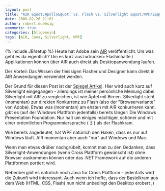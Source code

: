 ```yaml
---
layout: post
title: "AIR &quot;Apollo&quot; vs. Flash vs. Silverlight &quot;WPF/E&quot; vs. WPF &quot;Avalon&quot; - WTF?"
date: 2008-02-26 21:01
author: robert.muehsig
comments: true
categories: [Allgemein]
tags: [AIR, Java, Silverlight, WPF]
---
```

{% include JB/setup %}
Heute hat Adobe sein <a href="http://de.wikipedia.org/wiki/Adobe_Integrated_Runtime">AIR</a> veröffentlicht. Um was geht es da eigentlich? Um es kurz auszudrücken: Flashinhalte / Applikationen können über AIR auch direkt als Desktopanwendung laufen.

Der Vorteil: Das Wissen der fleissigen Flasher und Designer kann direkt in AIR Anwendungen verwendet werden.

Der Grund für diesen Post ist der <a href="http://www.spiegel.de/netzwelt/tech/0,1518,537809,00.html">Spiegel Artikel</a>. Hier wird auch kurz auf Silverlight eingegangen - allerdings ist meiner persönliche Meinung dabei: Silverlight mit AIR zu vergleichen, ist wie Äpfel mit Birnen.
Silverlight steht (momentan) zur direkten Konkurrenz zu Flash (also der "Browservariante" von Adobe). Etwas was (momentan) am ehsten mit AIR konkurrieren kann, gibt es (auf der Windows Plattform jedenfalls) bereits länger: Die Windows Presentation Foundation.
Nur halt um einiges mächtiger, schöner und mit einer ordentlichen Programmiersprache ( ;) ) als der Flashkram.

Wie bereits angedeutet, hat WPF natürlich den Haken, dass es nur auf Windows läuft. AIR momentan aber auch "nur" auf Windows und Mac.

Wenn man etwas drüber nachgrübelt, kommt man zu den Gedanken, dass Silverlight-Anwendungen (wenn Cross Plattform gewünscht ist) ohne Browser auskommen können oder das .NET Framework auf die anderen Plattformen portiert wird.

Nebenbei gibt es natürlich noch Java für Cross Plattform - jedenfalls wird die Zukunft wird interessant. Auch wenn ich hoffe, dass der Bastelkram aus dem Web (HTML, CSS, Flash) nun nicht unbedingt den Desktop erobert ;)
